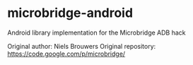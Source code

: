 microbridge-android
===================

Android library implementation for the Microbridge ADB hack

Original author: Niels Brouwers
Original repository: https://code.google.com/p/microbridge/